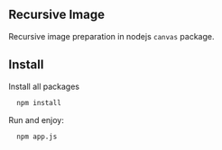 ## Recursive Image

Recursive image preparation in nodejs ```canvas``` package.
## Install

Install all packages

```bash
  npm install
```

Run and enjoy:

```bash
  npm app.js
```
